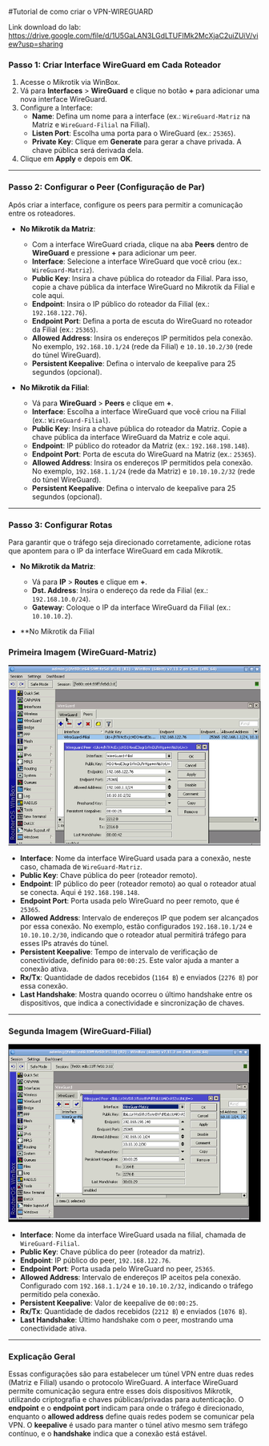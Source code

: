 #Tutorial de como criar o VPN-WIREGUARD

Link download do lab: https://drive.google.com/file/d/1U5GaLAN3LGdLTUFIMk2McXjaC2uiZUiV/view?usp=sharing

### Passo 1: Criar Interface WireGuard em Cada Roteador

1. Acesse o Mikrotik via WinBox.
2. Vá para **Interfaces** > **WireGuard** e clique no botão **+** para adicionar uma nova interface WireGuard.
3. Configure a Interface:
   - **Name**: Defina um nome para a interface (ex.: `WireGuard-Matriz` na Matriz e `WireGuard-Filial` na Filial).
   - **Listen Port**: Escolha uma porta para o WireGuard (ex.: `25365`).
   - **Private Key**: Clique em **Generate** para gerar a chave privada. A chave pública será derivada dela.
4. Clique em **Apply** e depois em **OK**.

---

### Passo 2: Configurar o Peer (Configuração de Par)

Após criar a interface, configure os peers para permitir a comunicação entre os roteadores.

- **No Mikrotik da Matriz**:
  - Com a interface WireGuard criada, clique na aba **Peers** dentro de **WireGuard** e pressione **+** para adicionar um peer.
  - **Interface**: Selecione a interface WireGuard que você criou (ex.: `WireGuard-Matriz`).
  - **Public Key**: Insira a chave pública do roteador da Filial. Para isso, copie a chave pública da interface WireGuard no Mikrotik da Filial e cole aqui.
  - **Endpoint**: Insira o IP público do roteador da Filial (ex.: `192.168.122.76`).
  - **Endpoint Port**: Defina a porta de escuta do WireGuard no roteador da Filial (ex.: `25365`).
  - **Allowed Address**: Insira os endereços IP permitidos pela conexão. No exemplo, `192.168.10.1/24` (rede da Filial) e `10.10.10.2/30` (rede do túnel WireGuard).
  - **Persistent Keepalive**: Defina o intervalo de keepalive para 25 segundos (opcional).

- **No Mikrotik da Filial**:
  - Vá para **WireGuard** > **Peers** e clique em **+**.
  - **Interface**: Escolha a interface WireGuard que você criou na Filial (ex.: `WireGuard-Filial`).
  - **Public Key**: Insira a chave pública do roteador da Matriz. Copie a chave pública da interface WireGuard da Matriz e cole aqui.
  - **Endpoint**: IP público do roteador da Matriz (ex.: `192.168.198.148`).
  - **Endpoint Port**: Porta de escuta do WireGuard na Matriz (ex.: `25365`).
  - **Allowed Address**: Insira os endereços IP permitidos pela conexão. No exemplo, `192.168.1.1/24` (rede da Matriz) e `10.10.10.2/32` (rede do túnel WireGuard).
  - **Persistent Keepalive**: Defina o intervalo de keepalive para 25 segundos (opcional).

---

### Passo 3: Configurar Rotas

Para garantir que o tráfego seja direcionado corretamente, adicione rotas que apontem para o IP da interface WireGuard em cada Mikrotik.

- **No Mikrotik da Matriz**:
  - Vá para **IP** > **Routes** e clique em **+**.
  - **Dst. Address**: Insira o endereço da rede da Filial (ex.: `192.168.10.0/24`).
  - **Gateway**: Coloque o IP da interface WireGuard da Filial (ex.: `10.10.10.2`).

- **No Mikrotik da Filial

### Primeira Imagem (WireGuard-Matriz)

![Minha imagem](https://github.com/mateusfilipeferraz/Redes-e-infraestrutura/blob/main/VPN-WireGuad/R1.png)


- **Interface**: Nome da interface WireGuard usada para a conexão, neste caso, chamada de `WireGuard-Matriz`.
- **Public Key**: Chave pública do peer (roteador remoto).
- **Endpoint**: IP público do peer (roteador remoto) ao qual o roteador atual se conecta. Aqui é `192.168.198.148`.
- **Endpoint Port**: Porta usada pelo WireGuard no peer remoto, que é `25365`.
- **Allowed Address**: Intervalo de endereços IP que podem ser alcançados por essa conexão. No exemplo, estão configurados `192.168.10.1/24` e `10.10.10.2/30`, indicando que o roteador atual permitirá tráfego para esses IPs através do túnel.
- **Persistent Keepalive**: Tempo de intervalo de verificação de conectividade, definido para `00:00:25`. Este valor ajuda a manter a conexão ativa.
- **Rx/Tx**: Quantidade de dados recebidos (`1164 B`) e enviados (`2276 B`) por essa conexão.
- **Last Handshake**: Mostra quando ocorreu o último handshake entre os dispositivos, que indica a conectividade e sincronização de chaves.

---

### Segunda Imagem (WireGuard-Filial)
![Minha imagem](https://github.com/mateusfilipeferraz/Redes-e-infraestrutura/blob/main/VPN-WireGuad/R2.png)


- **Interface**: Nome da interface WireGuard usada na filial, chamada de `WireGuard-Filial`.
- **Public Key**: Chave pública do peer (roteador da matriz).
- **Endpoint**: IP público do peer, `192.168.122.76`.
- **Endpoint Port**: Porta usada pelo WireGuard no peer, `25365`.
- **Allowed Address**: Intervalo de endereços IP aceitos pela conexão. Configurado com `192.168.1.1/24` e `10.10.10.2/32`, indicando o tráfego permitido pela conexão.
- **Persistent Keepalive**: Valor de keepalive de `00:00:25`.
- **Rx/Tx**: Quantidade de dados recebidos (`2212 B`) e enviados (`1076 B`).
- **Last Handshake**: Último handshake com o peer, mostrando uma conectividade ativa.

---

### Explicação Geral

Essas configurações são para estabelecer um túnel VPN entre duas redes (Matriz e Filial) usando o protocolo WireGuard. A interface WireGuard permite comunicação segura entre esses dois dispositivos Mikrotik, utilizando criptografia e chaves públicas/privadas para autenticação. O **endpoint** e o **endpoint port** indicam para onde o tráfego é direcionado, enquanto o **allowed address** define quais redes podem se comunicar pela VPN. O **keepalive** é usado para manter o túnel ativo mesmo sem tráfego contínuo, e o **handshake** indica que a conexão está estável.
